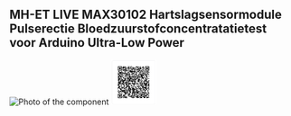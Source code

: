 ## MH-ET LIVE MAX30102 Hartslagsensormodule Pulserectie Bloedzuurstofconcentratatietest voor Arduino Ultra-Low Power



<img src="MAX30102_Photo.jpg" alt="Photo of the component">

<img src="MAX30102_QR_code.png" alt="QR code to this page" width="80" height="80">

